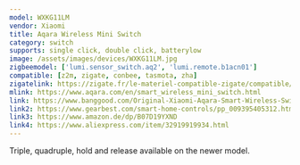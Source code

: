 ```yaml
---
model: WXKG11LM
vendor: Xiaomi
title: Aqara Wireless Mini Switch
category: switch
supports: single click, double click, batterylow
image: /assets/images/devices/WXKG11LM.jpg
zigbeemodel: ['lumi.sensor_switch.aq2', 'lumi.remote.b1acn01']
compatible: [z2m, zigate, conbee, tasmota, zha]
zigatelink: https://zigate.fr/le-materiel-compatible-zigate/compatible/boutonaqara
mlink: https://www.aqara.com/en/smart_wireless_mini_switch.html
link: https://www.banggood.com/Original-Xiaomi-Aqara-Smart-Wireless-Switch-Smart-Home-Kit-Remote-Control-Touch-Switch-p-1224921.html
link2: https://www.gearbest.com/smart-home-controls/pp_009395405312.html
link3: https://www.amazon.de/dp/B07D19YXND
link4: https://www.aliexpress.com/item/32919919934.html
---
```

Triple, quadruple, hold and release available on the newer model.